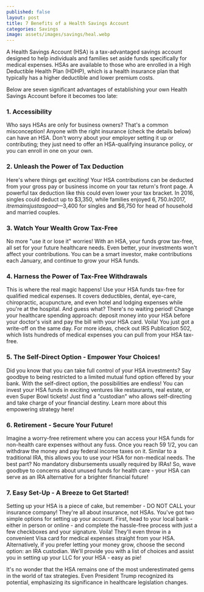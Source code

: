 ```yaml
---
published: false
layout: post
title: 7 Benefits of a Health Savings Account
categories: Savings
image: assets/images/savings/heal.webp
---
```

A Health Savings Account (HSA) is a tax-advantaged savings account designed to help individuals and families set aside funds specifically for medical expenses. HSAs are available to those who are enrolled in a High Deductible Health Plan (HDHP), which is a health insurance plan that typically has a higher deductible and lower premium costs.

Below are seven significant advantages of establishing your own Health Savings Account before it becomes too late:

### 1.	Accessibility
Who says HSAs are only for business owners? That's a common misconception! Anyone with the right insurance (check the details below) can have an HSA. Don't worry about your employer setting it up or contributing; they just need to offer an HSA-qualifying insurance policy, or you can enroll in one on your own.
 
### 2.	Unleash the Power of Tax Deduction

Here's where things get exciting! Your HSA contributions can be deducted from your gross pay or business income on your tax return's front page. A powerful tax deduction like this could even lower your tax bracket. In 2016, singles could deduct up to $3,350, while families enjoyed $6,750. In 2017, it remains just as good—$3,400 for singles and $6,750 for head of household and married couples.

### 3.	Watch Your Wealth Grow Tax-Free

No more "use it or lose it" worries! With an HSA, your funds grow tax-free, all set for your future healthcare needs. Even better, your investments won't affect your contributions. You can be a smart investor, make contributions each January, and continue to grow your HSA funds.

### 4.	Harness the Power of Tax-Free Withdrawals

This is where the real magic happens! Use your HSA funds tax-free for qualified medical expenses. It covers deductibles, dental, eye-care, chiropractic, acupuncture, and even hotel and lodging expenses while you're at the hospital. And guess what? There's no waiting period! Change your healthcare spending approach: deposit money into your HSA before your doctor's visit and pay the bill with your HSA card. Voila! You just got a write-off on the same day. For more ideas, check out IRS Publication 502, which lists hundreds of medical expenses you can pull from your HSA tax-free.

### 5.	The Self-Direct Option - Empower Your Choices!

Did you know that you can take full control of your HSA investments? Say goodbye to being restricted to a limited mutual fund option offered by your bank. With the self-direct option, the possibilities are endless! You can invest your HSA funds in exciting ventures like restaurants, real estate, or even Super Bowl tickets! Just find a "custodian" who allows self-directing and take charge of your financial destiny. Learn more about this empowering strategy here!

### 6.	Retirement - Secure Your Future!

Imagine a worry-free retirement where you can access your HSA funds for non-health care expenses without any fuss. Once you reach 59 1/2, you can withdraw the money and pay federal income taxes on it. Similar to a traditional IRA, this allows you to use your HSA for non-medical needs. The best part? No mandatory disbursements usually required by IRAs! So, wave goodbye to concerns about unused funds for health care - your HSA can serve as an IRA alternative for a brighter financial future!

### 7.	Easy Set-Up - A Breeze to Get Started!

Setting up your HSA is a piece of cake, but remember - DO NOT CALL your insurance company! They're all about insurance, not HSAs. You've got two simple options for setting up your account. First, head to your local bank - either in person or online - and complete the hassle-free process with just a few checkboxes and your signature. Voila! They'll even throw in a convenient Visa card for medical expenses straight from your HSA. Alternatively, if you prefer letting your money grow, choose the second option: an IRA custodian. We'll provide you with a list of choices and assist you in setting up your LLC for your HSA - easy as pie!

It's no wonder that the HSA remains one of the most underestimated gems in the world of tax strategies. Even President Trump recognized its potential, emphasizing its significance in healthcare legislation changes.

